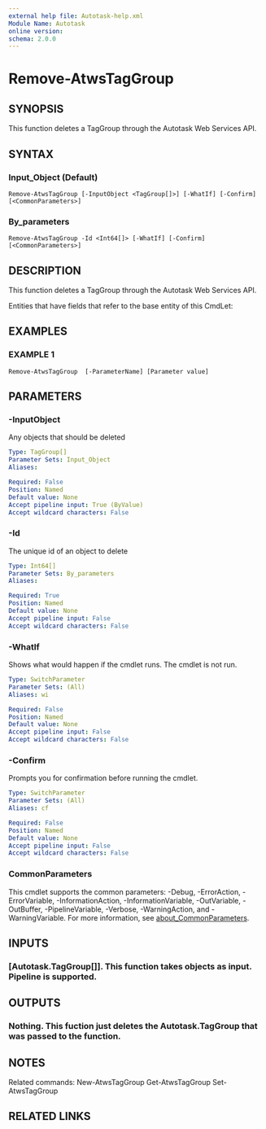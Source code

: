 ```yaml
---
external help file: Autotask-help.xml
Module Name: Autotask
online version:
schema: 2.0.0
---
```


# Remove-AtwsTagGroup

## SYNOPSIS
This function deletes a TagGroup through the Autotask Web Services API.

## SYNTAX

### Input_Object (Default)
```
Remove-AtwsTagGroup [-InputObject <TagGroup[]>] [-WhatIf] [-Confirm] [<CommonParameters>]
```

### By_parameters
```
Remove-AtwsTagGroup -Id <Int64[]> [-WhatIf] [-Confirm] [<CommonParameters>]
```

## DESCRIPTION
This function deletes a TagGroup through the Autotask Web Services API.

Entities that have fields that refer to the base entity of this CmdLet:

## EXAMPLES

### EXAMPLE 1
```
Remove-AtwsTagGroup  [-ParameterName] [Parameter value]
```

## PARAMETERS

### -InputObject
Any objects that should be deleted

```yaml
Type: TagGroup[]
Parameter Sets: Input_Object
Aliases:

Required: False
Position: Named
Default value: None
Accept pipeline input: True (ByValue)
Accept wildcard characters: False
```

### -Id
The unique id of an object to delete

```yaml
Type: Int64[]
Parameter Sets: By_parameters
Aliases:

Required: True
Position: Named
Default value: None
Accept pipeline input: False
Accept wildcard characters: False
```

### -WhatIf
Shows what would happen if the cmdlet runs.
The cmdlet is not run.

```yaml
Type: SwitchParameter
Parameter Sets: (All)
Aliases: wi

Required: False
Position: Named
Default value: None
Accept pipeline input: False
Accept wildcard characters: False
```

### -Confirm
Prompts you for confirmation before running the cmdlet.

```yaml
Type: SwitchParameter
Parameter Sets: (All)
Aliases: cf

Required: False
Position: Named
Default value: None
Accept pipeline input: False
Accept wildcard characters: False
```

### CommonParameters
This cmdlet supports the common parameters: -Debug, -ErrorAction, -ErrorVariable, -InformationAction, -InformationVariable, -OutVariable, -OutBuffer, -PipelineVariable, -Verbose, -WarningAction, and -WarningVariable. For more information, see [about_CommonParameters](http://go.microsoft.com/fwlink/?LinkID=113216).

## INPUTS

### [Autotask.TagGroup[]]. This function takes objects as input. Pipeline is supported.
## OUTPUTS

### Nothing. This fuction just deletes the Autotask.TagGroup that was passed to the function.
## NOTES
Related commands:
New-AtwsTagGroup
 Get-AtwsTagGroup
 Set-AtwsTagGroup

## RELATED LINKS
